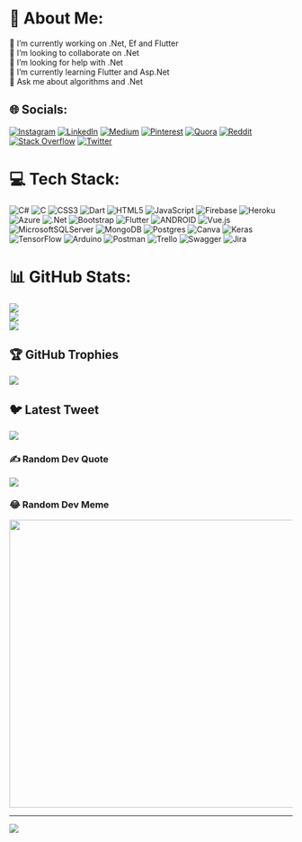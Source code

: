 # 💫 About Me:
🔭 I’m currently working on .Net, Ef and Flutter<br>👯 I’m looking to collaborate on .Net<br>🤝 I’m looking for help with .Net<br>🌱 I’m currently learning Flutter and Asp.Net<br>💬 Ask me about algorithms and .Net<br>


## 🌐 Socials:
[![Instagram](https://img.shields.io/badge/Instagram-%23E4405F.svg?logo=Instagram&logoColor=white)](https://instagram.com/brky_oztrk) [![LinkedIn](https://img.shields.io/badge/LinkedIn-%230077B5.svg?logo=linkedin&logoColor=white)](https://linkedin.com/in/broztrk) [![Medium](https://img.shields.io/badge/Medium-12100E?logo=medium&logoColor=white)](https://medium.com/@Berkayozturkce) [![Pinterest](https://img.shields.io/badge/Pinterest-%23E60023.svg?logo=Pinterest&logoColor=white)](https://pinterest.com/berkayozturkce) [![Quora](https://img.shields.io/badge/Quora-%23B92B27.svg?logo=Quora&logoColor=white)](https://quora.com/profile/Berkay-Ozturk-7) [![Reddit](https://img.shields.io/badge/Reddit-%23FF4500.svg?logo=Reddit&logoColor=white)](https://reddit.com/user/BerkayOzturkCe) [![Stack Overflow](https://img.shields.io/badge/-Stackoverflow-FE7A16?logo=stack-overflow&logoColor=white)](https://stackoverflow.com/users/21426414) [![Twitter](https://img.shields.io/badge/Twitter-%231DA1F2.svg?logo=Twitter&logoColor=white)](https://twitter.com/berkayozturkce) 

# 💻 Tech Stack:
![C#](https://img.shields.io/badge/c%23-%23239120.svg?style=flat&logo=c-sharp&logoColor=white) ![C](https://img.shields.io/badge/c-%2300599C.svg?style=flat&logo=c&logoColor=white) ![CSS3](https://img.shields.io/badge/css3-%231572B6.svg?style=flat&logo=css3&logoColor=white) ![Dart](https://img.shields.io/badge/dart-%230175C2.svg?style=flat&logo=dart&logoColor=white) ![HTML5](https://img.shields.io/badge/html5-%23E34F26.svg?style=flat&logo=html5&logoColor=white) ![JavaScript](https://img.shields.io/badge/javascript-%23323330.svg?style=flat&logo=javascript&logoColor=%23F7DF1E) ![Firebase](https://img.shields.io/badge/firebase-%23039BE5.svg?style=flat&logo=firebase) ![Heroku](https://img.shields.io/badge/heroku-%23430098.svg?style=flat&logo=heroku&logoColor=white) ![Azure](https://img.shields.io/badge/azure-%230072C6.svg?style=flat&logo=azure-devops&logoColor=white) ![.Net](https://img.shields.io/badge/.NET-5C2D91?style=flat&logo=.net&logoColor=white) ![Bootstrap](https://img.shields.io/badge/bootstrap-%23563D7C.svg?style=flat&logo=bootstrap&logoColor=white) ![Flutter](https://img.shields.io/badge/Flutter-%2302569B.svg?style=flat&logo=Flutter&logoColor=white) ![ANDROID](https://img.shields.io/badge/android-%2320232a.svg?style=flat&logo=android&logoColor=%a4c639) ![Vue.js](https://img.shields.io/badge/vuejs-%2335495e.svg?style=flat&logo=vuedotjs&logoColor=%234FC08D) ![MicrosoftSQLServer](https://img.shields.io/badge/Microsoft%20SQL%20Sever-CC2927?style=flat&logo=microsoft%20sql%20server&logoColor=white) ![MongoDB](https://img.shields.io/badge/MongoDB-%234ea94b.svg?style=flat&logo=mongodb&logoColor=white) ![Postgres](https://img.shields.io/badge/postgres-%23316192.svg?style=flat&logo=postgresql&logoColor=white) ![Canva](https://img.shields.io/badge/Canva-%2300C4CC.svg?style=flat&logo=Canva&logoColor=white) ![Keras](https://img.shields.io/badge/Keras-%23D00000.svg?style=flat&logo=Keras&logoColor=white) ![TensorFlow](https://img.shields.io/badge/TensorFlow-%23FF6F00.svg?style=flat&logo=TensorFlow&logoColor=white) ![Arduino](https://img.shields.io/badge/-Arduino-00979D?style=flat&logo=Arduino&logoColor=white) ![Postman](https://img.shields.io/badge/Postman-FF6C37?style=flat&logo=postman&logoColor=white) ![Trello](https://img.shields.io/badge/Trello-%23026AA7.svg?style=flat&logo=Trello&logoColor=white) ![Swagger](https://img.shields.io/badge/-Swagger-%23Clojure?style=flat&logo=swagger&logoColor=white) ![Jira](https://img.shields.io/badge/jira-%230A0FFF.svg?style=flat&logo=jira&logoColor=white)
# 📊 GitHub Stats:
![](https://github-readme-stats.vercel.app/api?username=berkayozturkce&theme=tokyonight&hide_border=false&include_all_commits=true&count_private=true)<br/>
![](https://github-readme-streak-stats.herokuapp.com/?user=berkayozturkce&theme=tokyonight&hide_border=false)<br/>
![](https://github-readme-stats.vercel.app/api/top-langs/?username=berkayozturkce&exclude_repo=QTS-Mobile,QTS-Service-Panel,QrMenuApp,Touch,FlutterWordle&langs_count=8&theme=tokyonight&hide_border=false&include_all_commits=true&count_private=true&layout=compact)

## 🏆 GitHub Trophies
![](https://github-profile-trophy.vercel.app/?username=berkayozturkce&theme=tokyonight&no-frame=false&no-bg=false&margin-w=4)

## 🐦 Latest Tweet
[![](https://gtce.itsvg.in/api?username=BerkayOzturkCE)](https://github.com/VishwaGauravIn/github-twitter-card-embed)

### ✍️ Random Dev Quote
![](https://quotes-github-readme.vercel.app/api?type=vetical&theme=tokyonight)

### 😂 Random Dev Meme
<img src="https://random-memer.herokuapp.com/" width="512px"/>

---
[![](https://visitcount.itsvg.in/api?id=berkayozturkce&icon=0&color=6)](https://visitcount.itsvg.in)

<!-- Proudly created with GPRM ( https://gprm.itsvg.in ) -->
